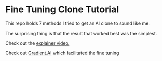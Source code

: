 # Fine Tuning Clone Tutorial

This repo holds 7 methods I tried to get an AI clone to sound like me.

The surprising thing is that the result that worked best was the simplest.

Check out the [explainer video.](https://youtu.be/dzPsXaSl6PQ)

Check out [Gradient.AI](https://tinyurl.com/gradient-ai) which facilitated the fine tuning